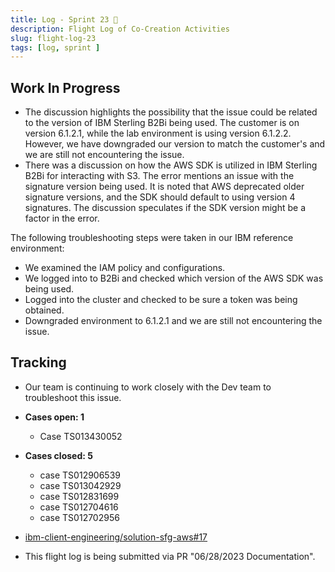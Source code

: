 ```yaml
---
title: Log - Sprint 23 🛫
description: Flight Log of Co-Creation Activities
slug: flight-log-23
tags: [log, sprint ]
---
```


## Work In Progress
- The discussion highlights the possibility that the issue could be related to the version of IBM Sterling B2Bi being used. The customer is on version 6.1.2.1, while the lab environment is using version 6.1.2.2. However, we have downgraded our version to match the customer's and we are still not encountering the issue.
- There was a discussion on how the AWS SDK is utilized in IBM Sterling B2Bi for interacting with S3. The error mentions an issue with the signature version being used. It is noted that AWS deprecated older signature versions, and the SDK should default to using version 4 signatures. The discussion speculates if the SDK version might be a factor in the error.

The following troubleshooting steps were taken in our IBM reference environment:
- We examined the IAM policy and configurations.
- We logged into to B2Bi and checked which version of the AWS SDK was being used.
- Logged into the cluster and checked to be sure a token was being obtained.
- Downgraded environment to 6.1.2.1 and we are still not encountering the issue.
## Tracking
- Our team is continuing to work closely with the Dev team to troubleshoot this issue.

- **Cases open: 1**
  - Case TS013430052
- **Cases closed: 5**
  - case TS012906539
  - case TS013042929
  - case TS012831699
  - case TS012704616
  - case TS012702956  
- [ibm-client-engineering/solution-sfg-aws#17](https://zenhub.ibm.com/workspaces/st5-action-information-center-64343620d0cfd0000f03a114/issues/ibm-client-engineering/solution-sfg-aws/17)
- This flight log is being submitted via PR "06/28/2023 Documentation".